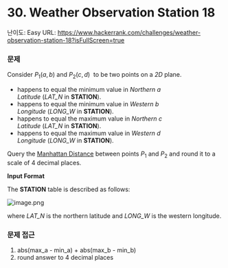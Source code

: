 # 30. Weather Observation Station 18

난이도: Easy
URL: https://www.hackerrank.com/challenges/weather-observation-station-18?isFullScreen=true

### 문제

Consider $P_1(a,b)$ and $P_2(c, d)$  to be two points on a *2D* plane.

- happens to equal the minimum value in *Northern a Latitude* (*LAT_N* in **STATION**).
- happens to equal the minimum value in *Western b Longitude* (*LONG_W* in **STATION**).
- happens to equal the maximum value in *Northern c Latitude* (*LAT_N* in **STATION**).
- happens to equal the maximum value in *Western d Longitude* (*LONG_W* in **STATION**).

Query the [Manhattan Distance](https://xlinux.nist.gov/dads/HTML/manhattanDistance.html) between points $P_1$ and $P_2$ and round it to a scale of 4 decimal places.

**Input Format**

The **STATION** table is described as follows:

![image.png](30%20Weather%20Observation%20Station%2018%20150bdab6415180c3b96edc3fe66c24c0/image.png)

where *LAT_N* is the northern latitude and *LONG_W* is the western longitude.

### 문제 접근

1. abs(max_a - min_a) + abs(max_b - min_b)
2. round answer to 4 decimal places